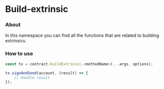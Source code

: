 # Build-extrinsic

### About

In this namespace you can find all the functions that are related to building extrinsics.

### How to use

```typescript
const tx = contract.buildExtrinsic.<methodName>(...args, options);

tx.signAndSend(account, (result) => {
	// Handle result
});
```